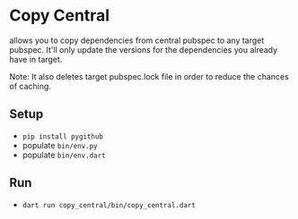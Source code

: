 # Copy Central

allows you to copy dependencies from central pubspec to any target pubspec.
It'll only update the versions for the dependencies you already have in target.

Note: It also deletes target pubspec.lock file in order to reduce the chances of caching.

## Setup

* `pip install pygithub`
* populate `bin/env.py`
* populate `bin/env.dart`

## Run

* `dart run copy_central/bin/copy_central.dart`
